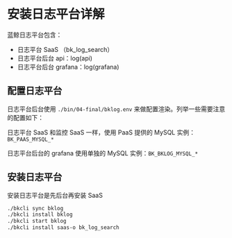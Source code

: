 # 安装日志平台详解

蓝鲸日志平台包含：

- 日志平台 SaaS （bk_log_search）
- 日志平台后台 api：log(api)
- 日志平台后台 grafana：log(grafana)

## 配置日志平台

日志平台后台使用 `./bin/04-final/bklog.env` 来做配置渲染。列举一些需要注意的配置如下：

日志平台 SaaS 和监控 SaaS 一样，使用 PaaS 提供的 MySQL 实例：`BK_PAAS_MYSQL_*`

日志平台后台的 grafana 使用单独的 MySQL 实例：`BK_BKLOG_MYSQL_*` 

## 安装日志平台

安装日志平台是先后台再安装 SaaS

```bash
./bkcli sync bklog
./bkcli install bklog
./bkcli start bklog
./bkcli install saas-o bk_log_search
```

